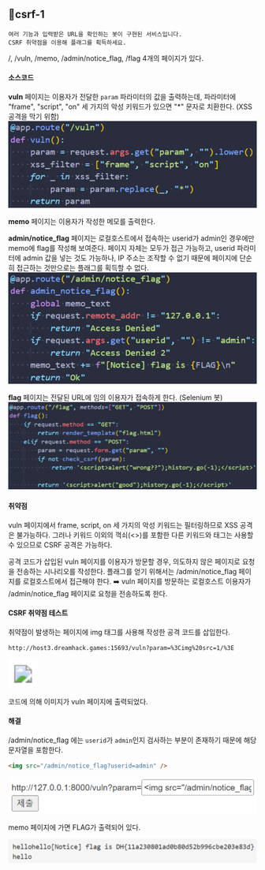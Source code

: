 ## 📍csrf-1

```
여러 기능과 입력받은 URL을 확인하는 봇이 구현된 서비스입니다.
CSRF 취약점을 이용해 플래그를 획득하세요.
```

/, /vuln, /memo, /admin/notice_flag, /flag 4개의 페이지가 있다.


#### 소스코드

**vuln** 페이지는 이용자가 전달한 `param` 파라미터의 값을 출력하는데, 파라미터에 "frame", "script", "on" 세 가지의 악성 키워드가 있으면 "\*" 문자로 치환한다.
(XSS 공격을 막기 위함)
![](Attachments/9F2DCAF8-11E0-4C90-9D66-25BA754B8277.png)

**memo** 페이지는 이용자가 작성한 메모를 출력한다.

**admin/notice_flag** 페이지는 로컬호스트에서 접속하는 userid가 admin인 경우에만 memo에 flag를 작성해 보여준다.
페이지 자체는 모두가 접근 가능하고, userid 파라미터에 admin 값을 넣는 것도 가능하나, IP 주소는 조작할 수 없기 때문에 페이지에 단순히 접근하는 것만으로는 플래그를 획득할 수 없다.
![](Attachments/B25322D2-2EDC-4536-9CC5-C419BB399306.png)

**flag** 페이지는 전달된 URL에 임의 이용자가 접속하게 한다.
(Selenium 봇)
![](Attachments/E23C1145-B2E5-4012-AB39-CB7A8788EC3B.png)



#### 취약점

vuln 페이지에서 frame, script, on 세 가지의 악성 키워드는 필터링하므로 XSS 공격은 불가능하다.
그러나 키워드 이외의 꺽쇠(<>)를 포함한 다른 키워드와 태그는 사용할 수 있으므로 CSRF 공격은 가능하다.

공격 코드가 삽입된 vuln 페이지를 이용자가 방문할 경우, 의도하지 않은 페이지로 요청을 전송하는 시나리오를 작성한다.
플래그를 얻기 위해서는 /admin/notice_flag 페이지를 로컬호스트에서 접근해야 한다.
➡️ vuln 페이지를 방문하는 로컬호스트 이용자가 /admin/notice_flag 페이지로 요청을 전송하도록 한다.


#### CSRF 취약점 테스트

취약점이 발생하는 페이지에 img 태그를 사용해 작성한 공격 코드를 삽입한다.

```
http://host3.dreamhack.games:15693/vuln?param=%3Cimg%20src=1/%3E
```

![](Attachments/08D93C7D-1200-49A0-9058-6A56B32BD365.png)

코드에 의해 이미지가 vuln 페이지에 출력되었다.


#### 해결

/admin/notice_flag 에는 `userid`가 `admin`인지 검사하는 부분이 존재하기 때문에 해당 문자열을 포함한다.

```html
<img src="/admin/notice_flag?userid=admin" />
```

![](Attachments/3A10A38A-096D-45AD-9D3C-A05BD078B475.png)

memo 페이지에 가면 FLAG가 출력되어 있다.

![](Attachments/F8FA4F27-EE58-4276-AC2E-00463BA6569D.png)
